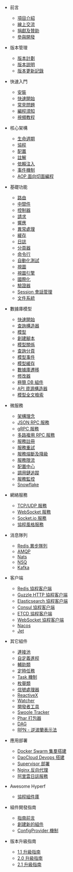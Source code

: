 * 前言

  * [項目介紹](zh-hk/README.md)
  * [線上交流](zh-hk/communication.md)
  * [捐獻及贊助](zh-hk/donate.md)
  * [參與開發](zh-hk/contribute.md)

* 版本管理

  * [版本計劃](zh-hk/release-planning.md)
  * [版本説明](zh-hk/versions.md)
  * [版本更新記錄](zh-hk/changelog.md)

* 快速入門

  * [安裝](zh-hk/quick-start/install.md)
  * [快速開始](zh-hk/quick-start/overview.md)
  * [常見問題](zh-hk/quick-start/questions.md)
  * [編程須知](zh-hk/quick-start/important.md)
  * [視頻教程](https://course.swoole-cloud.com/videos/5/new?from=hyperf.io)

* 核心架構

  * [生命週期](zh-hk/lifecycle.md)
  * [協程](zh-hk/coroutine.md)
  * [配置](zh-hk/config.md)
  * [註解](zh-hk/annotation.md)
  * [依賴注入](zh-hk/di.md)
  * [事件機制](zh-hk/event.md)
  * [AOP 面向切面編程](zh-hk/aop.md)

* 基礎功能

  * [路由](zh-hk/router.md)
  * [中間件](zh-hk/middleware/middleware.md)
  * [控制器](zh-hk/controller.md)
  * [請求](zh-hk/request.md)
  * [響應](zh-hk/response.md)
  * [異常處理](zh-hk/exception-handler.md)
  * [緩存](zh-hk/cache.md)
  * [日誌](zh-hk/logger.md)
  * [分頁器](zh-hk/paginator.md)
  * [命令行](zh-hk/command.md)
  * [自動化測試](zh-hk/testing.md)
  * [視圖](zh-hk/view.md)
  * [視圖引擎](zh-hk/view-engine.md)
  * [國際化](zh-hk/translation.md)
  * [驗證器](zh-hk/validation.md)
  * [Session 會話管理](zh-hk/session.md)
  * [文件系統](zh-hk/filesystem.md)

* 數據庫模型

  * [快速開始](zh-hk/db/quick-start.md)
  * [查詢構造器](zh-hk/db/querybuilder.md)
  * [模型](zh-hk/db/model.md)
  * [創建腳本](zh-hk/db/gen.md)
  * [模型關係](zh-hk/db/relationship.md)
  * [查詢分頁](zh-hk/db/paginator.md)
  * [模型事件](zh-hk/db/event.md)
  * [模型緩存](zh-hk/db/model-cache.md)
  * [數據庫遷移](zh-hk/db/migration.md)
  * [修改器](zh-hk/db/mutators.md)
  * [極簡 DB 組件](zh-hk/db/db.md)
  * [API 資源構造器](zh-hk/db/resource.md)
  * [模型全文檢索](zh-hk/scout.md)

* 微服務

  * [架構理念](zh-hk/microservice.md)
  * [JSON RPC 服務](zh-hk/json-rpc.md)
  * [gRPC 服務](zh-hk/grpc.md)
  * [多路複用 RPC 服務](zh-hk/rpc-multiplex.md) 
  * [服務註冊](zh-hk/service-register.md)
  * [服務重試](zh-hk/retry.md)
  * [服務熔斷及降級](zh-hk/circuit-breaker.md)
  * [服務限流](zh-hk/rate-limit.md)
  * [配置中心](zh-hk/config-center.md)
  * [調用鏈追蹤](zh-hk/tracer.md)
  * [服務監控](zh-hk/metric.md)
  * [Snowflake](zh-hk/snowflake.md)

* 網絡服務

  * [TCP/UDP 服務](zh-hk/tcp-server.md)
  * [WebSocket 服務](zh-hk/websocket-server.md)
  * [Socket.io 服務](zh-hk/socketio-server.md)
  * [協程風格服務](zh-hk/coroutine-server.md)

* 消息隊列

  * [Redis 異步隊列](zh-hk/async-queue.md)
  * [AMQP](zh-hk/amqp.md)
  * [Nats](zh-hk/nats.md)
  * [NSQ](zh-hk/nsq.md)
  * [Kafka](zh-hk/kafka.md)

* 客户端

  * [Redis 協程客户端](zh-hk/redis.md)
  * [Guzzle HTTP 協程客户端](zh-hk/guzzle.md)
  * [Elasticsearch 協程客户端](zh-hk/elasticsearch.md)
  * [Consul 協程客户端](zh-hk/consul.md)
  * [ETCD 協程客户端](zh-hk/etcd.md)
  * [WebSocket 協程客户端](zh-hk/websocket-client.md)
  * [Nacos](zh-hk/nacos.md)
  * [Jet](zh-hk/jet.md)

* 其它組件

  * [連接池](zh-hk/pool.md)
  * [自定義進程](zh-hk/process.md)
  * [輔助類](zh-hk/utils.md)
  * [定時任務](zh-hk/crontab.md)
  * [Task 機制](zh-hk/task.md)
  * [枚舉類](zh-hk/constants.md)
  * [信號處理器](zh-hk/signal.md)
  * [ReactiveX](zh-hk/reactive-x.md)
  * [Watcher](zh-hk/watcher.md)
  * [開發者工具](zh-hk/devtool.md)
  * [Swoole Tracker](zh-hk/swoole-tracker.md)
  * [Phar 打包器](zh-hk/phar.md)
  * [DAG](zh-hk/dag.md)
  * [RPN - 逆波蘭表示法](zh-hk/rpn.md)

* 應用部署

  * [Docker Swarm 集羣搭建](zh-hk/tutorial/docker-swarm.md)
  * [DaoCloud Devops 搭建](zh-hk/tutorial/daocloud.md)
  * [Supervisor 部署](zh-hk/tutorial/supervisor.md)
  * [Nginx 反向代理](zh-hk/tutorial/nginx.md)
  * [阿里雲日誌服務](zh-hk/tutorial/aliyun-logger.md)

* Awesome Hyperf

  * [協程組件庫](zh-hk/awesome-components.md)

* 組件開發指南

  * [指南前言](zh-hk/component-guide/intro.md)
  * [創建新的組件](zh-hk/component-guide/create.md)
  * [ConfigProvider 機制](zh-hk/component-guide/configprovider.md)

* 版本升級指南

  * [1.1 升級指南](zh-hk/upgrade/1.1.md)
  * [2.0 升級指南](zh-hk/upgrade/2.0.md)
  * [2.1 升級指南](zh-hk/upgrade/2.1.md)
